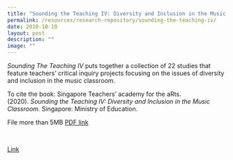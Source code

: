 ```yaml
---
title: "Sounding the Teaching IV: Diversity and Inclusion in the Music Classroom"
permalink: /resources/research-repository/sounding-the-teaching-iv/
date: 2010-10-10
layout: post
description: ""
image: ""
---
```

_Sounding The Teaching IV_ puts together a collection of 22 studies that feature teachers’ critical inquiry projects focusing on the issues of diversity and inclusion in the music classroom.   

To cite the book: Singapore Teachers’ academy for the aRts. (2020). _Sounding the Teaching IV: Diversity and Inclusion in the Music Classroom._ Singapore: Ministry of Education.


File more than 5MB
[PDF link](https://academyofsingaporeteachers.moe.edu.sg/docs/librariesprovider4/research-publication/(moe)stt_iv_(10mar)_for-star-website.pdf?sfvrsn=40f1ab88_0)

 

[Link](https://joom.ag/p4qI)